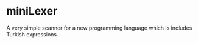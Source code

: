 # miniLexer
A very simple scanner for a new programming language which is includes Turkish expressions.
